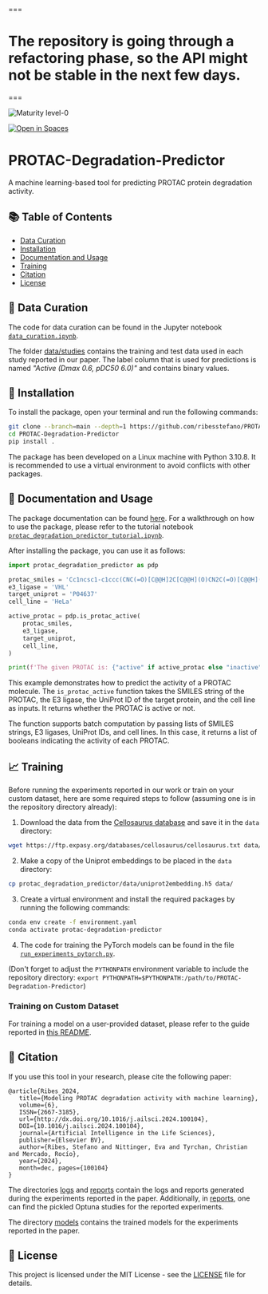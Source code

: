 ===
# The repository is going through a refactoring phase, so the API might not be stable in the next few days.
===

![Maturity level-0](https://img.shields.io/badge/Maturity%20Level-ML--0-red)
<!-- <a href="https://colab.research.google.com/github/ribesstefano/PROTAC-Degradation-Predictor/blob/main/notebooks/protac_degradation_predictor_tutorial.ipynb" target="_parent"><img src="https://colab.research.google.com/assets/colab-badge.svg" alt="Open In Colab"/></a> -->
[![Open in Spaces](https://huggingface.co/datasets/huggingface/badges/resolve/main/open-in-hf-spaces-sm.svg)](https://huggingface.co/spaces/ailab-bio/PROTAC-Degradation-Predictor)

# PROTAC-Degradation-Predictor

A machine learning-based tool for predicting PROTAC protein degradation activity.

## 📚 Table of Contents

- [Data Curation](#-data-curation)
- [Installation](#-installation)
- [Documentation and Usage](#-documentation-and-usage)
- [Training](#-training)
- [Citation](#-citation)
- [License](#-license)

## 📝 Data Curation

The code for data curation can be found in the Jupyter notebook [`data_curation.ipynb`](notebooks/data_curation.ipynb).

The folder [data/studies](data/studies/) contains the training and test data used in each study reported in our paper. The label column that is used for predictions is named _"Active (Dmax 0.6, pDC50 6.0)"_ and contains binary values.

## 🚀 Installation

To install the package, open your terminal and run the following commands:

```bash
git clone --branch=main --depth=1 https://github.com/ribesstefano/PROTAC-Degradation-Predictor.git
cd PROTAC-Degradation-Predictor
pip install .
```
<!-- pip install git+https://github.com/ribesstefano/PROTAC-Degradation-Predictor.git -->

The package has been developed on a Linux machine with Python 3.10.8. It is recommended to use a virtual environment to avoid conflicts with other packages.

## 🎯 Documentation and Usage

The package documentation can be found [here](https://ribesstefano.github.io/PROTAC-Degradation-Predictor/).
For a walkthrough on how to use the package, please refer to the tutorial notebook [`protac_degradation_predictor_tutorial.ipynb`](notebooks/protac_degradation_predictor_tutorial.ipynb).

After installing the package, you can use it as follows:

```python
import protac_degradation_predictor as pdp

protac_smiles = 'Cc1ncsc1-c1ccc(CNC(=O)[C@@H]2C[C@@H](O)CN2C(=O)[C@@H](NC(=O)COCCCCCCCCCOCC(=O)Nc2ccc(C(=O)Nc3ccc(F)cc3N)cc2)C(C)(C)C)cc1'
e3_ligase = 'VHL'
target_uniprot = 'P04637'
cell_line = 'HeLa'

active_protac = pdp.is_protac_active(
    protac_smiles,
    e3_ligase,
    target_uniprot,
    cell_line,
)

print(f'The given PROTAC is: {"active" if active_protac else "inactive"}')
```

This example demonstrates how to predict the activity of a PROTAC molecule. The `is_protac_active` function takes the SMILES string of the PROTAC, the E3 ligase, the UniProt ID of the target protein, and the cell line as inputs. It returns whether the PROTAC is active or not.

The function supports batch computation by passing lists of SMILES strings, E3 ligases, UniProt IDs, and cell lines. In this case, it returns a list of booleans indicating the activity of each PROTAC.

## 📈 Training

Before running the experiments reported in our work or train on your custom dataset, here are some required steps to follow (assuming one is in the repository directory already):
1. Download the data from the [Cellosaurus database](https://web.expasy.org/cellosaurus/) and save it in the `data` directory:
```bash
wget https://ftp.expasy.org/databases/cellosaurus/cellosaurus.txt data/
```
2. Make a copy of the Uniprot embeddings to be placed in the `data` directory:
```bash
cp protac_degradation_predictor/data/uniprot2embedding.h5 data/
```
3. Create a virtual environment and install the required packages by running the following commands:
```bash
conda env create -f environment.yaml
conda activate protac-degradation-predictor
```
4. The code for training the PyTorch models can be found in the file [`run_experiments_pytorch.py`](src/run_experiments_pytorch.py).

(Don't forget to adjust the `PYTHONPATH` environment variable to include the repository directory: `export PYTHONPATH=$PYTHONPATH:/path/to/PROTAC-Degradation-Predictor`)

### Training on Custom Dataset

For training a model on a user-provided dataset, please refer to the guide reported in [this README](src/README.md).

## 📄 Citation

If you use this tool in your research, please cite the following paper:

```
@article{Ribes_2024,
   title={Modeling PROTAC degradation activity with machine learning},
   volume={6},
   ISSN={2667-3185},
   url={http://dx.doi.org/10.1016/j.ailsci.2024.100104},
   DOI={10.1016/j.ailsci.2024.100104},
   journal={Artificial Intelligence in the Life Sciences},
   publisher={Elsevier BV},
   author={Ribes, Stefano and Nittinger, Eva and Tyrchan, Christian and Mercado, Rocío},
   year={2024},
   month=dec, pages={100104}
}
```

The directories [logs](logs/) and [reports](reports/) contain the logs and reports generated during the experiments reported in the paper. Additionally, in [reports](reports/), one can find the pickled Optuna studies for the reported experiments.

The directory [models](models/) contains the trained models for the experiments reported in the paper.

## 📜 License

This project is licensed under the MIT License - see the [LICENSE](LICENSE) file for details.

